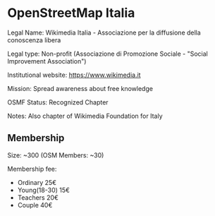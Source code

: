 
# OpenStreetMap Italia

Legal Name: Wikimedia Italia - Associazione per la diffusione della conoscenza libera

Legal type: Non-profit (Associazione di Promozione Sociale - "Social Improvement Association")

Institutional website: https://www.wikimedia.it

Mission: Spread awareness about free knowledge

OSMF Status: Recognized Chapter

Notes: Also chapter of Wikimedia Foundation for Italy

 ## Membership

 Size: ~300 (OSM Members: ~30)
 
 Membership fee:
 - Ordinary 25€
 - Young(18-30) 15€
 - Teachers 20€
 - Couple 40€ 
